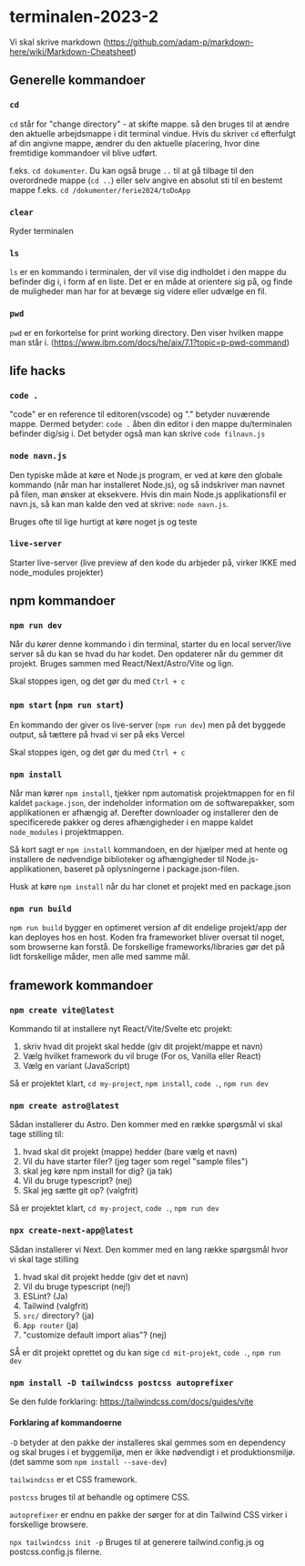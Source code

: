 
# terminalen-2023-2

Vi skal skrive markdown (https://github.com/adam-p/markdown-here/wiki/Markdown-Cheatsheet)

## Generelle kommandoer


### `cd` 
`cd` står for "change directory" - at skifte mappe. så den bruges til at ændre den aktuelle arbejdsmappe i dit terminal vindue. Hvis du skriver `cd` efterfulgt af din angivne mappe, ændrer du den aktuelle placering, hvor dine fremtidige kommandoer vil blive udført.

f.eks. `cd dokumenter`. Du kan også bruge `..` til at gå tilbage til den overordnede
mappe (`cd ..`) eller selv angive en absolut sti til en
bestemt mappe f.eks. `cd /dokumenter/ferie2024/toDoApp`

### `clear`
Ryder terminalen

### `ls`
`ls` er en kommando i terminalen, der vil vise dig indholdet i den mappe du befinder dig i, i form af en liste.
Det er en måde at orientere sig på, og finde de muligheder man har for at bevæge sig videre eller udvælge en fil.

### `pwd` 
`pwd` er en forkortelse for print working directory. Den viser hvilken mappe man står i. (https://www.ibm.com/docs/he/aix/7.1?topic=p-pwd-command)


## life hacks

### `code .`
"code" er en reference til editoren(vscode) og "." betyder nuværende mappe. Dermed betyder: `code .` åben din editor i den mappe du/terminalen befinder dig/sig i. Det betyder også man kan skrive `code filnavn.js`

### `node navn.js`

Den typiske måde at køre et Node.js program, er ved at køre den globale kommando (når man har installeret Node.js), og så indskriver man navnet på filen, man ønsker at eksekvere.
Hvis din main Node.js applikationsfil er navn.js, så kan man kalde den ved at skrive: `node navn.js`.

Bruges ofte til lige hurtigt at køre noget js og teste


### `live-server`

Starter live-server (live preview af den kode du arbjeder på, virker IKKE med node_modules projekter)

## npm kommandoer

### `npm run dev` 
Når du kører denne kommando i din terminal, starter du en local server/live server så du kan se hvad du har kodet. Den opdaterer når du gemmer dit projekt. Bruges sammen med React/Next/Astro/Vite og lign.

Skal stoppes igen, og det gør du med `Ctrl + c`

### `npm start` (`npm run start`)
En kommando der giver os live-server (`npm run dev`) men på det byggede output, så tættere på hvad vi ser på eks Vercel

Skal stoppes igen, og det gør du med `Ctrl + c`

### `npm install`
Når man kører `npm install`, tjekker npm automatisk projektmappen for en fil kaldet `package.json`, der indeholder information om de softwarepakker, som applikationen er afhængig af. Derefter downloader og installerer den de specificerede pakker og deres afhængigheder i en mappe kaldet `node_modules` i projektmappen.

Så kort sagt er `npm install` kommandoen, en der hjælper med at hente og installere de nødvendige biblioteker og afhængigheder til Node.js-applikationen, baseret på oplysningerne i package.json-filen.

Husk at køre `npm install` når du har clonet et projekt med en package.json


### `npm run build`

`npm run build` bygger en optimeret version af dit endelige projekt/app der kan deployes hos en host. Koden fra frameworket bliver oversat til noget, som browserne kan forstå. De forskellige frameworks/libraries gør det på lidt forskellige måder, men alle med samme mål. 

## framework kommandoer

### `npm create vite@latest`
Kommando til at installere nyt React/Vite/Svelte etc projekt:
1. skriv hvad dit projekt skal hedde (giv dit projekt/mappe et navn)
2. Vælg hvilket framework du vil bruge (For os, Vanilla eller React)
3. Vælg en variant (JavaScript)

Så er projektet klart, `cd my-project`, `npm install`, `code .`, `npm run dev`

### `npm create astro@latest` 

Sådan installerer du Astro.
Den kommer med en række spørgsmål vi skal tage stilling til:
1. hvad skal dit projekt (mappe) hedder (bare vælg et navn)
2. Vil du have starter filer? (jeg tager som regel "sample files")
3. skal jeg køre npm install for dig? (ja tak)
4. Vil du bruge typescript? (nej)
5. Skal jeg sætte git op? (valgfrit)

Så er projektet klart, `cd my-project`, `code .`, `npm run dev`


### `npx create-next-app@latest`

Sådan installerer vi Next. Den kommer med en lang række spørgsmål hvor vi skal tage stilling
1. hvad skal dit projekt hedde (giv det et navn)
2. Vil du bruge typescript (nej!)
3. ESLint? (Ja)
4. Tailwind (valgfrit)
5. `src/` directory? (ja)
6. `App router` (ja)
7. "customize default import alias"? (nej)

SÅ er dit projekt oprettet og du kan sige
`cd mit-projekt`, `code .`, `npm run dev`


### `npm install -D tailwindcss postcss autoprefixer`

Se den fulde forklaring: https://tailwindcss.com/docs/guides/vite

#### Forklaring af kommandoerne

`-D` betyder at den pakke der installeres skal gemmes som en dependency og skal bruges i et byggemiljø, men er ikke nødvendigt i et produktionsmiljø. (det samme som `npm install --save-dev`)

`tailwindcss` er et CSS framework.

`postcss` bruges til at behandle og optimere CSS.

`autoprefixer` er endnu en pakke der sørger for at din Tailwind CSS virker i forskellige browsere.

`npx tailwindcss init -p`
 Bruges til at generere tailwind.config.js og postcss.config.js filerne.
